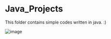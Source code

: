 # Java_Projects
This folder contains simple codes written in java.
:)

![image](https://user-images.githubusercontent.com/72278818/116145532-bcc5e080-a6dd-11eb-95dc-8c717c5dfc39.png)
